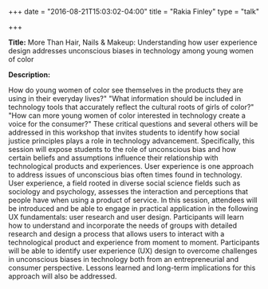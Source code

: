 +++
date = "2016-08-21T15:03:02-04:00"
title = "Rakia Finley"
type = "talk"

+++

<div class="span-15  ">
  <div class="span-15  last ">
  <p><strong>Title:</strong>
More Than Hair, Nails &amp; Makeup:  Understanding how user experience design addresses unconscious biases in technology among young women of color
</p>

<p><strong>Description:</strong></p>

<p>
How do young women of color see themselves in the products they are using in their everyday lives?" "What information should be included in technology tools that accurately reflect the cultural roots of girls of color?" "How can more young women of color interested in technology create a voice for the consumer?"  These critical questions and several others will be addressed in this workshop that invites students to identify how social justice principles plays a role in technology advancement.  Specifically, this session will expose students to the role of unconscious bias and how certain beliefs and assumptions influence their relationship with technological products and experiences. User experience is one approach to address issues of unconscious bias often times found in technology.  User experience, a field rooted in diverse social science fields such as sociology and psychology, assesses the interaction and perceptions that people have when using a product of service.  In this session, attendees will be introduced and be able to engage in practical application in the following UX fundamentals: user research and user design.  Participants will learn how to understand and incorporate the needs of groups with detailed research and design a process that allows users to interact with a technological product and experience from moment to moment. Participants will be able to identify user experience (UX) design to overcome challenges in unconscious biases in technology both from an entrepreneurial and consumer perspective.  Lessons learned and long-term implications for this approach will also be addressed. 
</p>
<p>

  </div>
</div>

